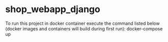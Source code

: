 # shop_webapp_django

To run this project in docker container execute the command listed below (docker images and containers will build during first run):
docker-compose up
